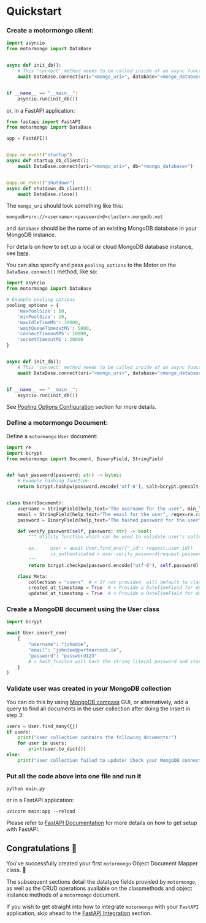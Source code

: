 # Quickstart

### Create a motormongo client:

```python
import asyncio
from motormongo import DataBase


async def init_db():
    # This 'connect' method needs to be called inside of an async function
    await DataBase.connect(uri="<mongo_uri>", database="<mongo_database>")


if __name__ == "__main__":
    asyncio.run(init_db())
```

or, in a FastAPI application:

```python
from fastapi import FastAPI
from motormongo import DataBase

app = FastAPI()


@app.on_event("startup")
async def startup_db_client():
    await DataBase.connect(uri="<mongo_uri>", db="<mongo_database>")


@app.on_event("shutdown")
async def shutdown_db_client():
    await DataBase.close()
```

The `mongo_uri` should look something like this:

```text
mongodb+srv://<username>:<password>@<cluster>.mongodb.net
```

and `database` should be the name of an existing MongoDB database in your MongoDB instance.

For details on how to set up a local or cloud MongoDB database instance,
see [here](https://www.mongodb.com/cloud/atlas/lp/try4?utm_source=google&utm_campaign=search_gs_pl_evergreen_atlas_general_prosp-brand_gic-null_emea-ie_ps-all_desktop_eng_lead&utm_term=using%20mongodb&utm_medium=cpc_paid_search&utm_ad=p&utm_ad_campaign_id=9510384711&adgroup=150907565274&cq_cmp=9510384711&gad_source=1&gclid=Cj0KCQiAyeWrBhDDARIsAGP1mWQ6B0kPYX9Tqmzku-4r-uUzOGL1PKDgSTlfpYeZ0I6HE3C-dgh1xF4aArHqEALw_wcB).

You can also specify and pass `pooling_options` to the Motor on the `DataBase.connect()` method, like so:

```python
import asyncio
from motormongo import DataBase

# Example pooling options
pooling_options = {
    'maxPoolSize': 50,
    'minPoolSize': 10,
    'maxIdleTimeMS': 30000,
    'waitQueueTimeoutMS': 5000,
    'connectTimeoutMS': 10000,
    'socketTimeoutMS': 20000
}


async def init_db():
    # This 'connect' method needs to be called inside of an async function
    await DataBase.connect(uri="<mongo_uri>", database="<mongo_database>", **pooling_options)


if __name__ == "__main__":
    asyncio.run(init_db())
```

See [Pooling Options Configuration](#pooling-options-configuration) section for more details.

### Define a motormongo Document:

Define a `motormongo` `User` document:

```python
import re
import bcrypt
from motormongo import Document, BinaryField, StringField


def hash_password(password: str) -> bytes:
    # Example hashing function
    return bcrypt.hashpw(password.encode('utf-8'), salt=bcrypt.gensalt())


class User(Document):
    username = StringField(help_text="The username for the user", min_length=3, max_length=50)
    email = StringField(help_text="The email for the user", regex=re.compile(r'^\S+@\S+\.\S+$'))  # Simple email regex
    password = BinaryField(help_text="The hashed password for the user", hash_function=hash_password)

    def verify_password(self, password: str) -> bool:
        """ Utility function which can be used to validate user's salted password later...
        
        ex.     user = await User.find_one({"_id": request.user_id})
                is_authenticated = user.verify_password(request.password)
        """
        return bcrypt.checkpw(password.encode("utf-8"), self.password)

    class Meta:
        collection = "users"  # < If not provided, will default to class name (ex. User->user, UserDetails->user_details)
        created_at_timestamp = True  # < Provide a DateTimeField for document creation
        updated_at_timestamp = True  # < Provide a DateTimeField for document updates
```

### Create a MongoDB document using the User class

```python
import bcrypt

await User.insert_one(
    {
        "username": "johndoe",
        "email": "johndoe@portmarnock.ie",
        "password": "password123"
        # < hash_functon will hash the string literal password and store binary field in the database
    }
)
```

### Validate user was created in your MongoDB collection

You can do this by using [MongoDB compass](https://www.mongodb.com/products/tools/compass) GUI, or alternatively, add a
query to find all documents in the user
collection after doing the insert in step 3:

```python
users = User.find_many({})
if users:
    print("User collection contains the following documents:")
    for user in users:
        print(user.to_dict())
else:
    print("User collection failed to update! Check your MongoDB connection details and try again!")
```

### Put all the code above into one file and run it

```shell
python main.py
```

or in a FastAPI application:

```shell
uvicorn main:app --reload
```

Please refer to [FastAPI Documentation](https://fastapi.tiangolo.com/tutorial/) for more details on how to get setup
with FastAPI.

## Congratulations 🎉

You've successfully created your first `motormongo` Object Document Mapper class. 🥳

The subsequent sections detail the datatype fields provided by `motormongo`, as well as the CRUD
operations available on the classmethods and object instance methods of a `motormongo` document.

If you wish to get straight into how to integrate `motormongo` with your `FastAPI` application, skip ahead to the
[FastAPI Integration](#fastapi-integration) section.
